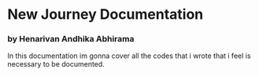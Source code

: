 # New Journey Documentation
### by Henarivan Andhika Abhirama

In this documentation im gonna cover all the codes that i wrote that i feel is necessary to be documented.

